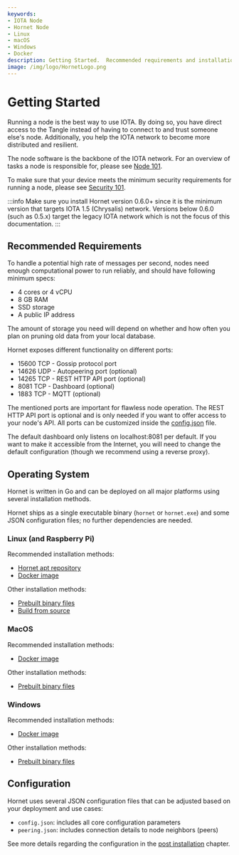 ```yaml
---
keywords:
- IOTA Node 
- Hornet Node
- Linux
- macOS
- Windows
- Docker
description: Getting Started.  Recommended requirements and installation links for Linux, macOS, and Windows
image: /img/logo/HornetLogo.png
---
```



# Getting Started

Running a node is the best way to use IOTA. By doing so, you have direct access to the Tangle instead of having to
connect to and trust someone else's node. Additionally, you help the IOTA network to become more distributed and resilient.

The node software is the backbone of the IOTA network. For an overview of tasks a node is responsible for, please
see [Node 101](nodes_101.md).

To make sure that your device meets the minimum security requirements for running a node, please
see [Security 101](security_101.md).

:::info
Make sure you install Hornet version 0.6.0+ since it is the minimum version that targets IOTA 1.5 (Chrysalis) network.
Versions below 0.6.0 (such as 0.5.x) target the legacy IOTA network which is not the focus of this documentation.
:::

## Recommended Requirements

To handle a potential high rate of messages per second, nodes need enough computational power to run reliably, and
should have following minimum specs:

- 4 cores or 4 vCPU
- 8 GB RAM
- SSD storage
- A public IP address

The amount of storage you need will depend on whether and how often you plan on pruning old data from your local
database.

Hornet exposes different functionality on different ports:

- 15600 TCP - Gossip protocol port
- 14626 UDP - Autopeering port (optional)
- 14265 TCP - REST HTTP API port (optional)
- 8081 TCP - Dashboard (optional)
- 1883 TCP - MQTT (optional)

The mentioned ports are important for flawless node operation. The REST HTTP API port is optional and is only needed if
you want to offer access to your node's API. All ports can be customized inside
the [config.json](../post_installation/configuration.md) file.

The default dashboard only listens on localhost:8081 per default. If you want to make it accessible from
the Internet, you will need to change the default configuration (though we recommend using a reverse proxy).

## Operating System

Hornet is written in Go and can be deployed on all major platforms using several installation methods.

Hornet ships as a single executable binary (`hornet` or `hornet.exe`) and some JSON configuration files; no further dependencies are needed.

### Linux (and Raspberry Pi)

Recommended installation methods:

- [Hornet apt repository](hornet_apt_repository.md#hornet-apt-repository-linux-distro-specific)
- [Docker image](using_docker.md)

Other installation methods:

- [Prebuilt binary files](hornet_apt_repository.md#pre-built-binaries)
- [Build from source](hornet_apt_repository.md#build-from-source)

### MacOS

Recommended installation methods:

- [Docker image](using_docker.md)

Other installation methods:

- [Prebuilt binary files](hornet_apt_repository.md#pre-built-binaries)

### Windows

Recommended installation methods:

- [Docker image](using_docker.md)

Other installation methods:

- [Prebuilt binary files](hornet_apt_repository.md#pre-built-binaries)

## Configuration

Hornet uses several JSON configuration files that can be adjusted based on your deployment and use cases:

- `config.json`: includes all core configuration parameters
- `peering.json`: includes connection details to node neighbors (peers)

See more details regarding the configuration in the [post installation](../post_installation/post_installation.md)
chapter.
